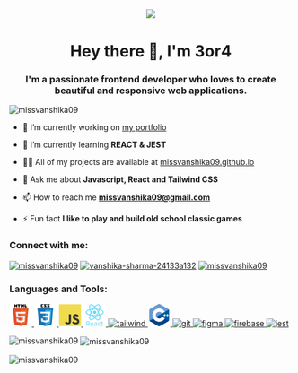 <div id="header" align="center">
  <img src="https://media.giphy.com/media/M9gbBd9nbDrOTu1Mqx/giphy.gif" width="100"/>
</div>

<h1 align="center">Hey there 👋, I'm 3or4</h1>
  
<h3 align="center">I'm a passionate frontend developer who loves to create beautiful and responsive web applications.</h3>

<p align="left"> <img src="https://komarev.com/ghpvc/?username=missvanshika09&label=Profile%20views&color=0e75b6&style=flat" alt="missvanshika09" /> </p>

- 🔭 I’m currently working on [my portfolio](https://missvanshika09.github.io/)

- 🌱 I’m currently learning **REACT & JEST**

- 👨‍💻 All of my projects are available at [missvanshika09.github.io](missvanshika09.github.io)

- 💬 Ask me about **Javascript, React and Tailwind CSS**

- 📫 How to reach me **missvanshika09@gmail.com**

- ⚡ Fun fact **I like to play and build old school classic games**

<h3 align="left">Connect with me:</h3>
<p align="left">
<a href="https://codepen.io/missvanshika09" target="blank"><img align="center" src="https://raw.githubusercontent.com/rahuldkjain/github-profile-readme-generator/master/src/images/icons/Social/codepen.svg" alt="missvanshika09" height="30" width="40" /></a>
<a href="https://linkedin.com/in/vanshika-sharma-24133a132" target="blank"><img align="center" src="https://raw.githubusercontent.com/rahuldkjain/github-profile-readme-generator/master/src/images/icons/Social/linked-in-alt.svg" alt="vanshika-sharma-24133a132" height="30" width="40" /></a>
<a href="https://codesandbox.com/missvanshika09" target="blank"><img align="center" src="https://raw.githubusercontent.com/rahuldkjain/github-profile-readme-generator/master/src/images/icons/Social/codesandbox.svg" alt="missvanshika09" height="30" width="40" /></a>
</p>

<h3 align="left">Languages and Tools:</h3>
<p align="left"> <a href="https://www.w3.org/html/" target="_blank" rel="noreferrer"> <img src="https://raw.githubusercontent.com/devicons/devicon/master/icons/html5/html5-original-wordmark.svg" alt="html5" width="40" height="40"/> </a>
  <a href="https://www.w3schools.com/css/" target="_blank" rel="noreferrer"> <img src="https://raw.githubusercontent.com/devicons/devicon/master/icons/css3/css3-original-wordmark.svg" alt="css3" width="40" height="40"/> </a>
  <a href="https://developer.mozilla.org/en-US/docs/Web/JavaScript" target="_blank" rel="noreferrer"> <img src="https://raw.githubusercontent.com/devicons/devicon/master/icons/javascript/javascript-original.svg" alt="javascript" width="40" height="40"/> </a> 
  <a href="https://reactjs.org/" target="_blank" rel="noreferrer"> <img src="https://raw.githubusercontent.com/devicons/devicon/master/icons/react/react-original-wordmark.svg" alt="react" width="40" height="40"/> </a>
  <a href="https://tailwindcss.com/" target="_blank" rel="noreferrer"> <img src="https://www.vectorlogo.zone/logos/tailwindcss/tailwindcss-icon.svg" alt="tailwind" width="40" height="40"/> </a>
  <a href="https://www.w3schools.com/cpp/" target="_blank" rel="noreferrer"> <img src="https://raw.githubusercontent.com/devicons/devicon/master/icons/cplusplus/cplusplus-original.svg" alt="cplusplus" width="40" height="40"/> </a> 
  <a href="https://git-scm.com/" target="_blank" rel="noreferrer"> <img src="https://www.vectorlogo.zone/logos/git-scm/git-scm-icon.svg" alt="git" width="40" height="40"/> </a>
  <a href="https://www.figma.com/" target="_blank" rel="noreferrer"> <img src="https://www.vectorlogo.zone/logos/figma/figma-icon.svg" alt="figma" width="40" height="40"/> </a>
  <a href="https://firebase.google.com/" target="_blank" rel="noreferrer"> <img src="https://www.vectorlogo.zone/logos/firebase/firebase-icon.svg" alt="firebase" width="40" height="40"/> </a>
  <a href="https://jestjs.io" target="_blank" rel="noreferrer"> <img src="https://www.vectorlogo.zone/logos/jestjsio/jestjsio-icon.svg" alt="jest" width="40" height="40"/> </a> 
</p>

<p><img align="left" src="https://github-readme-stats.vercel.app/api/top-langs?username=missvanshika09&show_icons=true&locale=en&layout=compact" alt="missvanshika09" /></p>

<p>&nbsp;<img align="center" src="https://github-readme-stats.vercel.app/api?username=missvanshika09&show_icons=true&locale=en" alt="missvanshika09" /></p>

<p><img align="center" src="https://github-readme-streak-stats.herokuapp.com/?user=missvanshika09&" alt="missvanshika09" /></p>
